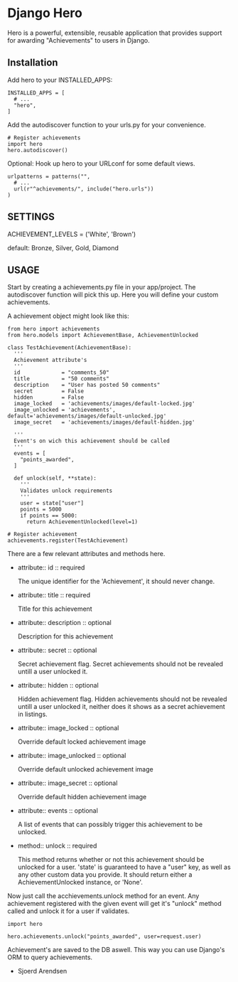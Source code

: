 Django Hero
=========

Hero is a powerful, extensible, reusable application that provides
support for awarding "Achievements" to users in Django.

Installation
------------

Add hero to your INSTALLED_APPS:

    INSTALLED_APPS = [
      # ...
      "hero",
    ]

Add the autodiscover function to your urls.py for your convenience.

    # Register achievements
    import hero
    hero.autodiscover()

Optional: Hook up hero to your URLconf for some default views.

    urlpatterns = patterns("",
      # ...
      url(r"^achievements/", include("hero.urls"))
    )

SETTINGS
------------

ACHIEVEMENT_LEVELS = ('White', 'Brown')

default:  Bronze, Silver, Gold, Diamond

USAGE
------------

Start by creating a achievements.py file in your app/project. The autodiscover function will pick this up.
Here you will define your custom achievements.

A achievement object might look like this:

    from hero import achievements
    from hero.models import AchievementBase, AchievementUnlocked
    
    class TestAchievement(AchievementBase):
      '''
      Achievement attribute's
      '''
      id             = "comments_50"
      title          = "50 comments"
      description    = "User has posted 50 comments"
      secret         = False
      hidden         = False
      image_locked   = 'achievements/images/default-locked.jpg'
      image_unlocked = 'achievements', default='achievements/images/default-unlocked.jpg'
      image_secret   = 'achievements/images/default-hidden.jpg'

      '''
      Event's on wich this achievement should be called
      '''
      events = [
        "points_awarded",
      ]
      
      def unlock(self, **state):
        '''
        Validates unlock requirements
        '''
        user = state["user"]
        points = 5000
        if points == 5000:
          return AchievementUnlocked(level=1)
    
    # Register achievement
    achievements.register(TestAchievement)

There are a few relevant attributes and methods here.

*   attribute:: id :: required

    The unique identifier for the 'Achievement', it should never change.
    
*   attribute:: title :: required

    Title for this achievement

*   attribute:: description :: optional

    Description for this achievement

*   attribute:: secret :: optional

    Secret achievement flag. Secret achievements should not be revealed untill a user unlocked it.

*   attribute:: hidden :: optional

    Hidden achievement flag. Hidden achievements should not be revealed untill a user unlocked it, neither does it shows as a secret achievement in listings.
    
*   attribute:: image_locked :: optional

    Override default locked achievement image

*   attribute:: image_unlocked :: optional

    Override default unlocked achievement image

*   attribute:: image_secret :: optional

    Override default hidden achievement image
    
*   attribute:: events :: optional

    A list of events that can possibly trigger this achievement to be unlocked.

*   method:: unlock :: required

    This method returns whether or not this achievement should be unlocked for a user.
    'state' is guaranteed to have a "user" key, as well as any other
    custom data you provide. It should return either a AchievementUnlocked instance, or 'None'.

Now just call the acchievements.unlock method for an event. 
Any achievement registered with the given event will get it's "unlock" method called and unlock it for a user if validates.

    import hero

    hero.achievements.unlock("points_awarded", user=request.user) 
    

Achievement's are saved to the DB aswell. This way you can use Django's ORM to query achievements.

- Sjoerd Arendsen